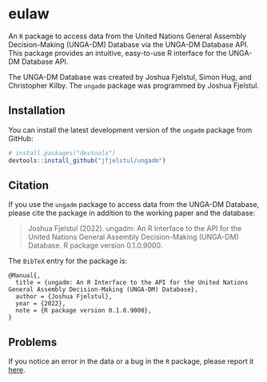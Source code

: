 # eulaw

An `R` package to access data from the United Nations General Assembly Decision-Making (UNGA-DM) Database via the UNGA-DM Database API. This package provides an intuitive, easy-to-use R interface for the UNGA-DM Database API. 

The UNGA-DM Database was created by Joshua Fjelstul, Simon Hug, and Christopher Kilby. The `ungadm` package was programmed by Joshua Fjelstul. 

## Installation

You can install the latest development version of the `ungadm` package from GitHub:

```r
# install.packages("devtools")
devtools::install_github("jfjelstul/ungadm")
```

## Citation

If you use the `ungadm` package to access data from the UNGA-DM Database, please cite the package in addition to the working paper and the database:

> Joshua Fjelstul (2022). ungadm: An R Interface to the API for the United Nations General Assembly Decision-Making (UNGA-DM) Database. R package version 0.1.0.9000.

The `BibTeX` entry for the package is:

```
@Manual{,
  title = {ungadm: An R Interface to the API for the United Nations General Assembly Decision-Making (UNGA-DM) Database},
  author = {Joshua Fjelstul},
  year = {2022},
  note = {R package version 0.1.0.9000},
}
```

## Problems

If you notice an error in the data or a bug in the `R` package, please report it [here](https://github.com/jfjelstul/ungadm/issues).
